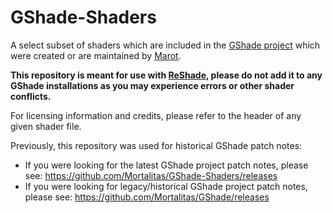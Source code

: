 # GShade-Shaders
A select subset of shaders which are included in the [GShade project](https://github.com/Mortalitas/GShade) which were created or are maintained by [Marot](https://github.com/Mortalitas).

**This repository is meant for use with [ReShade](https://reshade.me), please do not add it to any GShade installations as you may experience errors or other shader conflicts.**

For licensing information and credits, please refer to the header of any given shader file.

Previously, this repository was used for historical GShade patch notes:
 - If you were looking for the latest GShade project patch notes, please see: https://github.com/Mortalitas/GShade-Shaders/releases
 - If you were looking for legacy/historical GShade project patch notes, please see: https://github.com/Mortalitas/GShade/releases
